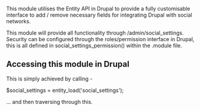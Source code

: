 
This module utilises the Entity API in Drupal to provide a fully customisable 
interface to add / remove necessary fields for integrating Drupal with social
networks.

This module will provide all functionality through /admin/social_settings.
Security can be configured through the roles/permission interface in Drupal, 
this is all defined in social_settings_permission() within the .module file.

Accessing this module in Drupal
-------------------------------

This is simply achieved by calling -

$social_settings = entity_load('social_settings');

... and then traversing through this.


